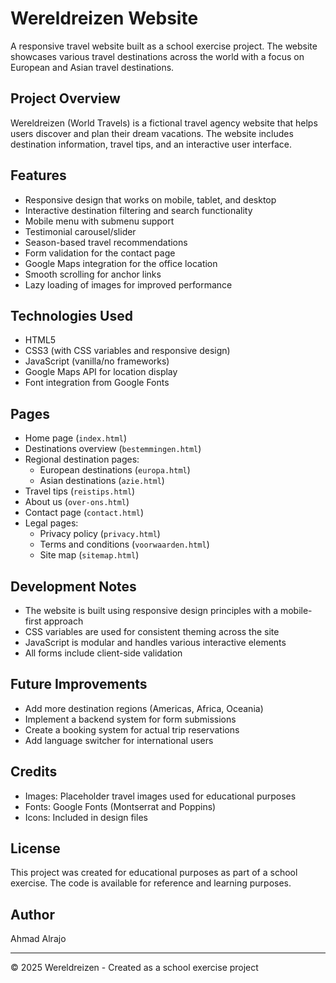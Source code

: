 # Wereldreizen Website

A responsive travel website built as a school exercise project. The website showcases various travel destinations across the world with a focus on European and Asian travel destinations.

## Project Overview

Wereldreizen (World Travels) is a fictional travel agency website that helps users discover and plan their dream vacations. The website includes destination information, travel tips, and an interactive user interface.

## Features

- Responsive design that works on mobile, tablet, and desktop
- Interactive destination filtering and search functionality
- Mobile menu with submenu support
- Testimonial carousel/slider
- Season-based travel recommendations
- Form validation for the contact page
- Google Maps integration for the office location
- Smooth scrolling for anchor links
- Lazy loading of images for improved performance

## Technologies Used

- HTML5
- CSS3 (with CSS variables and responsive design)
- JavaScript (vanilla/no frameworks)
- Google Maps API for location display
- Font integration from Google Fonts

## Pages

- Home page (`index.html`)
- Destinations overview (`bestemmingen.html`)
- Regional destination pages:
  - European destinations (`europa.html`)
  - Asian destinations (`azie.html`)
- Travel tips (`reistips.html`)
- About us (`over-ons.html`)
- Contact page (`contact.html`)
- Legal pages:
  - Privacy policy (`privacy.html`)
  - Terms and conditions (`voorwaarden.html`)
  - Site map (`sitemap.html`)

## Development Notes

- The website is built using responsive design principles with a mobile-first approach
- CSS variables are used for consistent theming across the site
- JavaScript is modular and handles various interactive elements
- All forms include client-side validation

## Future Improvements

- Add more destination regions (Americas, Africa, Oceania)
- Implement a backend system for form submissions
- Create a booking system for actual trip reservations
- Add language switcher for international users

## Credits

- Images: Placeholder travel images used for educational purposes
- Fonts: Google Fonts (Montserrat and Poppins)
- Icons: Included in design files

## License

This project was created for educational purposes as part of a school exercise. The code is available for reference and learning purposes.

## Author

Ahmad Alrajo

---

© 2025 Wereldreizen - Created as a school exercise project